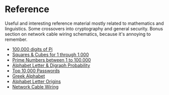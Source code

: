 Reference
=========

Useful and interesting reference material mostly related to mathematics
and linguistics. Some crossovers into cryptography and general security.
Bonus section on network cable wiring schematics, because it's annoying
to remember.

* [100,000 digits of Pi](./?p=ref-pi)
* [Squares &amp; Cubes for 1 through 1,000](./?p=ref-squares)
* [Prime Numbers between 1 to 100,000](./?p=ref-primes)
* [Alphabet Letter &amp; Digraph Probability](./?p=ref-letter-freq)
* [Top 10,000 Passwords](./?p=ref-top-pass)
* [Greek Alphabet](./?p=ref-greek)
* [Alphabet Letter Origins](./?p=ref-letter-origins)
* [Network Cable Wiring](./?p=ref-wiring)
